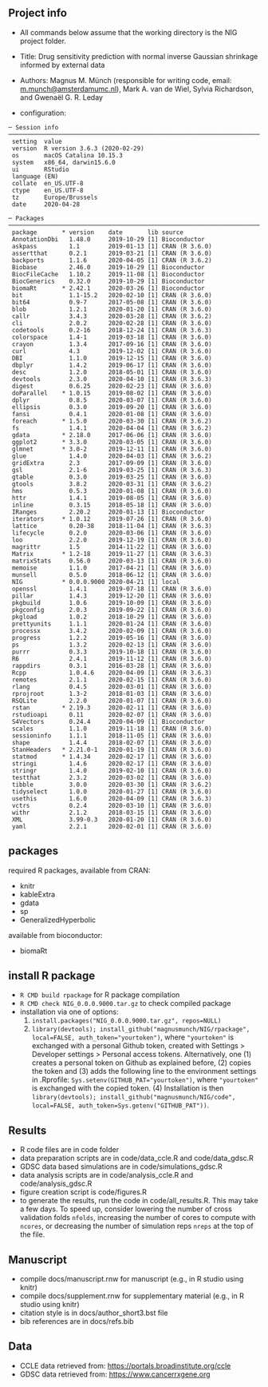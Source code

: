 ## Project info
* All commands below assume that the working directory is the NIG project folder.
* Title: Drug sensitivity prediction with normal inverse Gaussian shrinkage 
informed by external data
* Authors: Magnus M. M&uuml;nch (responsible for writing code, email: m.munch@amsterdamumc.nl), Mark A. van de Wiel, Sylvia Richardson, and Gwena&euml;l G. R. Leday

* configuration:
```
─ Session info ──────────────────────────────────────────────────────────────────────────
 setting  value                       
 version  R version 3.6.3 (2020-02-29)
 os       macOS Catalina 10.15.3      
 system   x86_64, darwin15.6.0        
 ui       RStudio                     
 language (EN)                        
 collate  en_US.UTF-8                 
 ctype    en_US.UTF-8                 
 tz       Europe/Brussels             
 date     2020-04-28                  

─ Packages ──────────────────────────────────────────────────────────────────────────────
 package       * version    date       lib source        
 AnnotationDbi   1.48.0     2019-10-29 [1] Bioconductor  
 askpass         1.1        2019-01-13 [1] CRAN (R 3.6.0)
 assertthat      0.2.1      2019-03-21 [1] CRAN (R 3.6.0)
 backports       1.1.6      2020-04-05 [1] CRAN (R 3.6.2)
 Biobase         2.46.0     2019-10-29 [1] Bioconductor  
 BiocFileCache   1.10.2     2019-11-08 [1] Bioconductor  
 BiocGenerics    0.32.0     2019-10-29 [1] Bioconductor  
 biomaRt       * 2.42.1     2020-03-26 [1] Bioconductor  
 bit             1.1-15.2   2020-02-10 [1] CRAN (R 3.6.0)
 bit64           0.9-7      2017-05-08 [1] CRAN (R 3.6.0)
 blob            1.2.1      2020-01-20 [1] CRAN (R 3.6.0)
 callr           3.4.3      2020-03-28 [1] CRAN (R 3.6.2)
 cli             2.0.2      2020-02-28 [1] CRAN (R 3.6.0)
 codetools       0.2-16     2018-12-24 [1] CRAN (R 3.6.3)
 colorspace      1.4-1      2019-03-18 [1] CRAN (R 3.6.0)
 crayon          1.3.4      2017-09-16 [1] CRAN (R 3.6.0)
 curl            4.3        2019-12-02 [1] CRAN (R 3.6.0)
 DBI             1.1.0      2019-12-15 [1] CRAN (R 3.6.0)
 dbplyr          1.4.2      2019-06-17 [1] CRAN (R 3.6.0)
 desc            1.2.0      2018-05-01 [1] CRAN (R 3.6.0)
 devtools        2.3.0      2020-04-10 [1] CRAN (R 3.6.3)
 digest          0.6.25     2020-02-23 [1] CRAN (R 3.6.0)
 doParallel    * 1.0.15     2019-08-02 [1] CRAN (R 3.6.0)
 dplyr           0.8.5      2020-03-07 [1] CRAN (R 3.6.0)
 ellipsis        0.3.0      2019-09-20 [1] CRAN (R 3.6.0)
 fansi           0.4.1      2020-01-08 [1] CRAN (R 3.6.0)
 foreach       * 1.5.0      2020-03-30 [1] CRAN (R 3.6.2)
 fs              1.4.1      2020-04-04 [1] CRAN (R 3.6.2)
 gdata         * 2.18.0     2017-06-06 [1] CRAN (R 3.6.0)
 ggplot2       * 3.3.0      2020-03-05 [1] CRAN (R 3.6.0)
 glmnet        * 3.0-2      2019-12-11 [1] CRAN (R 3.6.0)
 glue            1.4.0      2020-04-03 [1] CRAN (R 3.6.2)
 gridExtra       2.3        2017-09-09 [1] CRAN (R 3.6.0)
 gsl             2.1-6      2019-03-25 [1] CRAN (R 3.6.3)
 gtable          0.3.0      2019-03-25 [1] CRAN (R 3.6.0)
 gtools          3.8.2      2020-03-31 [1] CRAN (R 3.6.2)
 hms             0.5.3      2020-01-08 [1] CRAN (R 3.6.0)
 httr            1.4.1      2019-08-05 [1] CRAN (R 3.6.0)
 inline          0.3.15     2018-05-18 [1] CRAN (R 3.6.0)
 IRanges         2.20.2     2020-01-13 [1] Bioconductor  
 iterators     * 1.0.12     2019-07-26 [1] CRAN (R 3.6.0)
 lattice         0.20-38    2018-11-04 [1] CRAN (R 3.6.3)
 lifecycle       0.2.0      2020-03-06 [1] CRAN (R 3.6.0)
 loo             2.2.0      2019-12-19 [1] CRAN (R 3.6.0)
 magrittr        1.5        2014-11-22 [1] CRAN (R 3.6.0)
 Matrix        * 1.2-18     2019-11-27 [1] CRAN (R 3.6.3)
 matrixStats     0.56.0     2020-03-13 [1] CRAN (R 3.6.0)
 memoise         1.1.0      2017-04-21 [1] CRAN (R 3.6.0)
 munsell         0.5.0      2018-06-12 [1] CRAN (R 3.6.0)
 NIG           * 0.0.0.9000 2020-04-21 [1] local         
 openssl         1.4.1      2019-07-18 [1] CRAN (R 3.6.0)
 pillar          1.4.3      2019-12-20 [1] CRAN (R 3.6.0)
 pkgbuild        1.0.6      2019-10-09 [1] CRAN (R 3.6.0)
 pkgconfig       2.0.3      2019-09-22 [1] CRAN (R 3.6.0)
 pkgload         1.0.2      2018-10-29 [1] CRAN (R 3.6.0)
 prettyunits     1.1.1      2020-01-24 [1] CRAN (R 3.6.0)
 processx        3.4.2      2020-02-09 [1] CRAN (R 3.6.0)
 progress        1.2.2      2019-05-16 [1] CRAN (R 3.6.0)
 ps              1.3.2      2020-02-13 [1] CRAN (R 3.6.0)
 purrr           0.3.3      2019-10-18 [1] CRAN (R 3.6.0)
 R6              2.4.1      2019-11-12 [1] CRAN (R 3.6.0)
 rappdirs        0.3.1      2016-03-28 [1] CRAN (R 3.6.0)
 Rcpp            1.0.4.6    2020-04-09 [1] CRAN (R 3.6.3)
 remotes         2.1.1      2020-02-15 [1] CRAN (R 3.6.0)
 rlang           0.4.5      2020-03-01 [1] CRAN (R 3.6.0)
 rprojroot       1.3-2      2018-01-03 [1] CRAN (R 3.6.0)
 RSQLite         2.2.0      2020-01-07 [1] CRAN (R 3.6.0)
 rstan         * 2.19.3     2020-02-11 [1] CRAN (R 3.6.0)
 rstudioapi      0.11       2020-02-07 [1] CRAN (R 3.6.0)
 S4Vectors       0.24.4     2020-04-09 [1] Bioconductor  
 scales          1.1.0      2019-11-18 [1] CRAN (R 3.6.0)
 sessioninfo     1.1.1      2018-11-05 [1] CRAN (R 3.6.0)
 shape           1.4.4      2018-02-07 [1] CRAN (R 3.6.0)
 StanHeaders   * 2.21.0-1   2020-01-19 [1] CRAN (R 3.6.0)
 statmod       * 1.4.34     2020-02-17 [1] CRAN (R 3.6.0)
 stringi         1.4.6      2020-02-17 [1] CRAN (R 3.6.0)
 stringr         1.4.0      2019-02-10 [1] CRAN (R 3.6.0)
 testthat        2.3.2      2020-03-02 [1] CRAN (R 3.6.0)
 tibble          3.0.0      2020-03-30 [1] CRAN (R 3.6.2)
 tidyselect      1.0.0      2020-01-27 [1] CRAN (R 3.6.0)
 usethis         1.6.0      2020-04-09 [1] CRAN (R 3.6.3)
 vctrs           0.2.4      2020-03-10 [1] CRAN (R 3.6.0)
 withr           2.1.2      2018-03-15 [1] CRAN (R 3.6.0)
 XML             3.99-0.3   2020-01-20 [1] CRAN (R 3.6.0)
 yaml            2.2.1      2020-02-01 [1] CRAN (R 3.6.0)
```

## packages
required R packages, available from CRAN: 
* knitr 
* kableExtra
* gdata
* sp
* GeneralizedHyperbolic

available from bioconductor:
* biomaRt

## install R package
* `R CMD build rpackage` for R package compilation
* `R CMD check NIG_0.0.0.9000.tar.gz` to check compiled package
* installation via one of options: 
  1. `install.packages("NIG_0.0.0.9000.tar.gz", repos=NULL)` 
  2. `library(devtools); install_github("magnusmunch/NIG/rpackage", local=FALSE, auth_token="yourtoken")`, where `"yourtoken"` is exchanged with a personal Github token, created with Settings > Developer settings > Personal access tokens. Alternatively, one (1) creates a personal token on Github as explained before, (2) copies the token and (3) adds the following line to the environment settings in .Rprofile: `Sys.setenv(GITHUB_PAT="yourtoken")`, where `"yourtoken"` is exchanged with the copied token. (4) Installation is then `library(devtools); install_github("magnusmunch/NIG/code", local=FALSE, auth_token=Sys.getenv("GITHUB_PAT"))`.

## Results
* R code files are in code folder
* data preparation scripts are in code/data_ccle.R and code/data_gdsc.R
* GDSC data based simulations are in code/simulations_gdsc.R
* data analysis scripts are in code/analysis_ccle.R and code/analysis_gdsc.R
* figure creation script is code/figures.R
* to generate the results, run the code in code/all_results.R. This may take
a few days. To speed up, consider lowering the number of cross validation 
folds `nfolds`, increasing the number of cores to compute with `ncores`, or
decreasing the number of simulation reps `nreps` at the top of the file.

## Manuscript
* compile docs/manuscript.rnw for manuscript (e.g., in R studio using knitr)
* compile docs/supplement.rnw for supplementary material (e.g., in R studio using knitr)
* citation style is in docs/author_short3.bst file
* bib references are in docs/refs.bib
  
## Data
* CCLE data retrieved from: https://portals.broadinstitute.org/ccle
* GDSC data retrieved from: https://www.cancerrxgene.org
